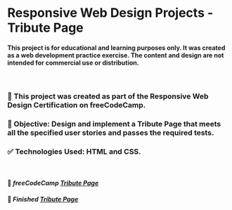 # Responsive Web Design Projects - Tribute Page

#### This project is for educational and learning purposes only. It was created as a web development practice exercise. The content and design are not intended for commercial use or distribution.

<br />

### 🚀 This project was created as part of the Responsive Web Design Certification on freeCodeCamp.

### 🎯 Objective: Design and implement a Tribute Page that meets all the specified user stories and passes the required tests.

### ✅ Technologies Used: HTML and CSS.

<br />

#### 🔗 *freeCodeCamp [Tribute Page](https://www.freecodecamp.org/learn/2022/responsive-web-design/build-a-tribute-page-project/build-a-tribute-page)*

#### 🔗 *Finished [Tribute Page](https://vinvieri.github.io/freeCodeCamp-Build-a-Tribute-Page/)*
